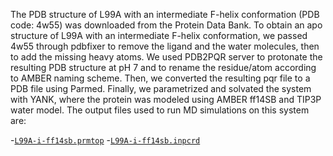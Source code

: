 The PDB structure of L99A with an intermediate F-helix conformation (PDB code: 4w55) was downloaded from the Protein Data Bank. To obtain an apo structure of L99A with an intermediate F-helix conformation, we passed 4w55 through pdbfixer to remove the ligand and the water molecules, then to add the missing heavy atoms. We used PDB2PQR server to protonate the resulting PDB structure at pH 7 and to rename the residue/atom according to AMBER naming scheme. Then, we converted the resulting pqr file to a PDB file using Parmed. Finally, we parametrized and solvated the system with YANK, where the protein was modeled using AMBER ff14SB and TIP3P water model. The output files used to run MD simulations on this system are:

-[`L99A-i-ff14sb.prmtop`](L99A-i-ff14sb.prmtop)
-[`L99A-i-ff14sb.inpcrd`](L99A-i-ff14sb.inpcrd)
